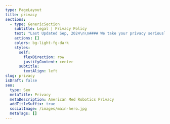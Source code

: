 ```yaml
---
type: PageLayout
title: privacy
sections:
  - type: GenericSection
    subtitle: Legal | Privacy Policy
    text: "Last Updated Sep, 2024\n\n#### We take your privacy seriously\n\nThis Privacy Policy describes the personal data that we\ncollect, how we obtain the data, how we may use or disclose that data, the\nsecurity measures we have in place to protect this data, and the rights you\nhave with respect to this data.\_\n\nIf you are a resident of California or the European Union\n(EU), European Economic Area (“EEA”), and UK, you may be entitled to certain\nindividual rights under the California Consumer Privacy Act of 2018 \\[as amended\nby the California Privacy Rights Act of 2020 (“CPRA”)] (collectively,\n“CCPA”),\_or the\_General Data Protection Regulation (“GDPR”) and the\nUK Data Protection Act 2018 respectively.\_ Please see our\_[California Privacy Notice](https://americanmedrobotics.com/privacy-ccpa)\_or\n[EU/UK Privacy Notice](https://americanmedrobotics.com/privacy-europe)\_for your\_[rights](https://americanmedrobotics.com/dsar)\_and\nhow to exercise them for users located in California and the EEA and UK.\_\n\n#### Collection and Use of Personal Information\n\nThis Privacy Policy covers our privacy practices with\nrespect to the collection, use, and disclosure of information obtained: (i)\nthrough the Wideanchor website at\_[www.americanmedrobotics.com](https://americanmedrobotics.com/) and\nour other websites and digital properties that link to, or expressly adopt or\nrefer to, this Privacy Policy (hereinafter, collectively our “Websites”); (ii)\nin connection with the use of our autonomous robotics solution (the\n“Subscription Service”) and related support services, including customer\nsuccess and other professional services (the “Support Services”) that we\nprovide to Customers.\_\_\n\nPlease note that data collected in connection with human\nresource functions for our employees and prospective employees are covered by\nour Employee and Applicant Employee Privacy Notice.\_\_\n\n#### For the purposes of this Privacy Policy:\_\n\n*   “Customer”\n    means any entity that purchases a license or subscription to any portion\n    or component of the Services.\_\n\n<!---->\n\n*   “Customer\n    Data” means the Personal Data uploaded into or otherwise made accessible\n    to any portion of the Services by or for Customer or its Users, as further\n    described below.\_\n\n<!---->\n\n*   “Services”\n    shall mean, collectively, the Subscription Service and Support\n    Services.\_\n\n<!---->\n\n*   “User”\n    means an individual authorized by or on behalf of a Customer to access\n    and/or make use of any portion or component of the Services, as further\n    described in the applicable Customer Agreement.\_\n\n<!---->\n\n*   “Visitor”\n    means a visitor to one of the Websites.\_\n\nWhen you interact with the Websites or the Services, you\nconsent to the collection, use, and disclosure of information as described in\nthis Privacy Policy.  If you do not consent to the terms of this Privacy\nPolicy, do not continue to interact with or use the Websites or the\nServices. \_\n\nDue to the global nature of the use of the Websites and\nServices, our privacy practices may vary among the states, countries, and\nregions in which we operate in order to comply with applicable legal\nrequirements.\_\n\nEuropean and UK Residents:  Please see our [EU/UK Privacy\nNotice](https://americanmedrobotics.com/privacy-europe) for residents of the European Union, the European Economic Area,\nUnited Kingdom or Switzerland.\_\n\n#### Website\n\nFor all Visitors, Wideanchor operates as the controller of\nyour Personal Data.\_ The following information applies to the Personal\nData collected by Wideanchor from Visitors of our Website.  For information\nwith regard to the Cookies we collect on our Visitors, please refer to Cookie\nSettings below.\_\n\n#### What Personal Data Do We Collect?\_\n\nWe may collect the following categories of Personal Data\nabout you which are described in more detail below: (A) Personal Data we\ncollect directly from you, (B) Personal Data collected from third parties, (C)\nPersonal Data we collect as you navigate through our Websites, and (D) Personal\nData collected through cookies and other forms of automated collection.\_\n\n#### Personal Data We Collect Directly from You\_\n\nWhen you access, use, and/or interact with our Websites,\nexpress an interest in obtaining additional information about our services,\nrequest a demo, or download certain content, we directly collect information\nyou voluntarily provide to us, which includes:\_\n\n*   Your\n    contact information such as your name, job title, company name, phone\n    number, or email address.\_\n\n<!---->\n\n*   Communications\n    with us, preferences, and other information such as any messages,\n    opinions, and feedback that you provide to us, your User preferences (such\n    as in receiving updates or marketing information), and other information\n    that you share with us when you contact us directly (such as for customer\n    support services); and\_\n\n<!---->\n\n*   Additional\n    Information as otherwise described to you at the point of collection or\n    pursuant to your consent.\_\n\n### Personal Data Collected from Third Parties\_\n\nWideanchor may collect and use information we receive from\nthird parties in connection with your use of the Websites.  For instance, Wideanchor\nmay use a third party for reporting and analytics to measure the effectiveness\nof our Websites and marketing efforts, and to identify areas for\nimprovement.\_\n\nWe also obtain business information and your Personal Data\nfrom third-party sources, as permitted by applicable law, such as the\nfollowing:\_\n\n*   information\n    collected by our marketing service providers on our behalf, which are a\n    variety of marketing lead generation service providers, marketing opt-in\n    lists or data aggregators or professional event organizers;\_\n\n<!---->\n\n*   information\n    shared with us by Wideanchor business partners as part of their referral\n    activities;\_\n\n<!---->\n\n*   public\n    databases or other data you may have made publicly available, such as\n    social media posts on professional networks and social media platforms;\n    and\_\n\n<!---->\n\n*   information\n    shared with us by a third party who recommended you once you have\n    confirmed your agreement for us to keep and process such data (for the\n    purpose of providing you with updates about Wideanchor services).\_\n\nThis Privacy Policy only applies to Personal Data collected\nby our Websites.\_\_We are not responsible for the privacy and security\npractices of other websites or social media platforms or the information they\nmay collect (which may include IP address).\_ You should contact such third\nparties directly to determine their respective privacy policies.\_ Links to\nany other websites or content do not constitute or imply an endorsement or\nrecommendation by us of the linked website, Social Media Platform, and/or content.\_\n\n#### Personal Data We Collect as You Navigate Through the\n\nWebsites\_\n\nAs you navigate through the Websites, we also collect\ndetails about your visits to our Websites including, but not limited to, your\nIP address, usage patterns, traffic data, location data, logs and other\ncommunication data and the resources that you access, as well as information\nabout your computer and internet connection, including your operating system,\nmobile device and browser type.\_\n\n#### Cookies and Other Forms of Automated Collection\_\n\n### What is a Cookie?\_\n\nA “cookie” is a unique numeric code that we transfer to your\ncomputer so that we can keep track of your interests and/or preferences and\nrecognize you as a return Visitor to the Websites.\_ We may use cookies,\nlog files, pixel tags, web bugs, web beacons, clear GIFs, Local Storage Objects\n(LSOs) such as HTML5 and Flash or other similar technologies to collect\ninformation about the ways you interact with and use the Websites, to support\nand enhance features and functionality, to monitor performance, to personalize\ncontent and experiences, for marketing and analytics, and for other lawful\npurposes.\_\n\nWhen you visit our Websites, we, or an authorized third\nparty may place a small text file called a “cookie” on your computer’s browser\ndirectory.\_ Cookies are designed to collect information, which includes\nPersonal Data, about your online activities over time and across different\nsites.\_\n\nSession-based cookies exist only during one session and\ndisappear from your computer when you close your browser or turn off your\ncomputer.\_ Persistent cookies remain on your computer or device after you\nclose your browser or turn off your computer.\_ You can control the use of\ncookies at the individual browser level, but choosing to disable cookies may\nlimit your use of certain features or functions on our Websites.\_\n\nThe following describes how we use different categories of\ncookies and similar technologies and your options for managing our collection\nof cookies.\_\n\nDifferent Categories of Wideanchor Cookies\_\n\nThe cookies that Wideanchor uses fall into the following\ncategories:\_\n\n*   Necessary:\_Without\n    these cookies, we are unable to provide many services needed for the\n    Websites to function (e.g., essential cookies to help protect the security\n    of the Websites). These cookies are required for the Websites to function,\n    so they are the only category of cookies you cannot refuse.\_\n\n<!---->\n\n*   Advertising\n    Cookies: These third-party cookies are placed by advertising platforms or\n    networks on our Websites in order to track ad performance, and to enable\n    advertising networks to deliver ads that may be relevant to you based upon\n    your activities (referred to as “re-marketing”).\_ For more\n    information on re-marketing, please see “Re-Marketing Activities”\n    below.\_ Wideanchor contracts with third parties such as Facebook and\n    GoogleAds to support the advertising cookies’ purpose.\_\n\n## How Do We Use Cookies?\_\n\nThe cookies we collect help us facilitate a safe interaction\nfor you on our Websites, enhance the function, performance and services on the\nWebsites, provide social media features, and analyze our Website traffic.\_\nWe also allow authorized third parties to use cookies to enhance your use of\nour Websites with social media, advertising, and our analytics partners.\_\nWe use both session-based and persistent cookies on our Websites.\_\n\n## Re-Marketing Activities\_\n\nWe use third-party pixels or web beacons on our Websites to\ntrack activity for web analytics and for re-marketing activities.\_\n“Re-marketing activities” means that our third parties will continue to show\nads to you across the internet, but we will not be collecting any identifiable\ninformation about you through this remarketing system.\_ The third-party\nvendors we use will place cookies on web browsers in order to serve ads based\non past visits to our Websites.\_ This allows us to make special offers and\ncontinue to market our services to those who have shown interest in our\nservice.\_\n\nFor more information, visit the help page for your web\nbrowser or see [http://www.allaboutcookies.org](http://www.allaboutcookies.org/) or\nvisit [www.youronlinechoices.com](http://www.youronlinechoices.com/) for\nmore information about behavioral advertising and online privacy.\n\nTo change your cookie settings and preferences for the\nWebsite\n\nPlease refer to your browser tools for specific\ninstructions. Here are a few of the more popular browsers:\n\n[Google Chrome](https://support.google.com/chrome/answer/95647)[\nFirefox](https://support.mozilla.org/en-US/kb/enable-and-disable-cookies-website-preferences)[\nSafari\n](http://help.apple.com/safari/mac/8.0/#/sfri11471)[Microsoft Edge](https://privacy.microsoft.com/en-us/windows-10-microsoft-edge-and-privacy)\n\n## How Do We Use the Personal Data Collected?\n\nWe may use Personal Data that we collect about Visitors for\nthe following purposes:\_\n\n*   To\n    protect the security of our Websites.\_\n\n<!---->\n\n*   Enable\n    the sharing of content across various social networks.\_\n\n<!---->\n\n*   Enhance\n    the function, performance, and services on the Websites.\_\n\n<!---->\n\n*   To\n    track the behavior of the Users on the Websites.\_\n\n<!---->\n\n*   To\n    fulfill contracts we have with you.\_\n\n<!---->\n\n*   To\n    provide you with information, products, or services that you request from\n    us.\_\n\n<!---->\n\n*   To\n    respond to your inquiries and questions and provide customer\n    service.\_\n\n<!---->\n\n*   To\n    notify you about changes to our Websites or obtain any required\n    consent.\_\n\n<!---->\n\n*   To\n    manage, improve, and foster relationships with third-party service\n    providers, including vendors, suppliers, and parents, affiliates,\n    subsidiaries, and business partners.\_\_\n\n<!---->\n\n*   For\n    industry analysis, benchmarking, analytics, marketing, and other business\n    purposes.\_\n\n<!---->\n\n*   To\n    track your browsing behavior, such as the pages you visited over\n    time.\_\n\n<!---->\n\n*   To\n    comply with our Terms & Conditions.\_\n\n<!---->\n\n*   To\n    comply with any applicable laws and regulations and respond to lawful\n    requests.\_\n\n1.  Marketing\n    Communications.\_\_If you do not want to receive marketing and\n    promotional emails from us, you may click on the “unsubscribe” or “Update\n    Subscription Preferences” links in emails we send you to unsubscribe and\n    opt out of marketing email communications or see\_“Contact\n    Information”\_below for more information. \_\n\n<!---->\n\n1.  Text\n    Messages. \_You may sign up to receive text messages from Wideanchor\n    or third-party service providers on behalf of Wideanchor (e.g., text\n    message marketing).  By using our Websites or Services, signing up for\n    text messaging services or otherwise opting in to receive text messages\n    (opting in via short code or entering your phone number into an on-site\n    collection widget), you agree that you have provided Wideanchor or its\n    third-party service providers with prior express written consent to be\n    contacted by text message, including recurring automated promotional and\n    personalized marketing text messages.\_\n\n*   By\n    providing prior express and/or prior express written consent, you agree to\n    receive text messages under the Telephone Consumer Protection Act and\n    related state laws, including by the use of an automatic telephone dialing\n    system (“ATDS”) to deliver text messages to the mobile phone number which\n    you provided to Wideanchor.  While you consent to receive messages sent\n    using an ATDS (or “autodialer”), the foregoing shall not be interpreted to\n    suggest or imply that any or all of Wideanchor mobile messages are sent\n    using an autodialer.  We will use the Personal Data provided by you in\n    connection with the text messaging services in accordance with this\n    Privacy Policy.  Your consent is not a condition of any purchase or use of\n    our Websites and Services and your consent to be contacted as described is\n    voluntary.  The number of text messages you receive may vary based upon\n    the text messaging service(s) you sign up for.  Message and data rates may\n    apply.\_\n\n<!---->\n\n*   You\n    may revoke your consent and opt out to discontinue text messages at any\n    time.  If you no longer want to receive text messages from us, reply STOP\n    (or as otherwise instructed).\_\n\n1.  Opting\n    Out of Direct Marketing by Third Parties.\_ To exercise choices\n    regarding the marketing information you receive, you may also review the\n    following links:\_\_\n\n*   You\n    may opt out of tracking and receiving tailored advertisements on your\n    mobile device by some mobile advertising companies and other similar\n    entities by downloading the App Choices app at\_[www.aboutads.info/appchoices](http://www.aboutads.info/appchoices).\_\n\n<!---->\n\n*   You\n    may opt out of receiving permissible targeted advertisements by using the [NAI Opt-out tool](http://www.networkadvertising.org/choices/)\_available\n    at\_<http://optout.networkadvertising.org/?c=1>\_or\n    visiting About Ads at\_[http://optout.aboutads.info](http://optout.aboutads.info/).\_\n\nYou may also exercise applicable data subject rights as laid\nout in the [EU/UK Privacy Notice](https://americanmedrobotics.com/privacy-europe) or the  [CCPA Privacy Notice](https://americanmedrobotics.com/privacy-ccpa).\_\n\nHow Do We Share or Disclose the Personal Data\nCollected?\_\n===========\n\nSubject to any applicable data privacy law, or regulation,\nwe may share, disclose, or transfer Personal Data that you provide to us via\nthe Websites, to the following third parties:\_\n\n*   Third-Party\n    Service Providers.\_ We may share your Personal Data with third-party\n    service providers that perform certain functions or services on our behalf\n    (such as to host the Websites, manage databases, perform analyses, process\n    credit card payments, provide customer service, or send communications for\n    us).\_ These third-party service providers are authorized to use your\n    Personal Data only as necessary to provide these services to us.\_ In\n    some instances, we may aggregate Personal Data we collect so third parties\n    do not have access to your identifiable Personal Data to identify you\n    individually.\_\_\_\n\n<!---->\n\n*   Disclosure\n    of Information for Legal and Administrative Reasons.\_ We may disclose\n    your Personal Data without notice: (i) when required by law or to comply\n    with a court order, subpoena, search warrant, or other legal process; (ii)\n    to cooperate or undertake an internal or external investigation or audit;\n    (iii) to comply with legal, regulatory, or administrative requirements of\n    governmental authorities (including, without limitation, requests from the\n    governmental agency authorities to view your Personal Data); (iv) to\n    protect and defend the rights, property, or safety of us, our subsidiaries\n    and affiliates, and any of their officers, directors, employees,\n    attorneys, agents, contractors, and partners, and the consumers generally;\n    (v) to enforce or apply our Terms & Conditions; and (vi) to verify the\n    identity of an individual.\_\n\n<!---->\n\n*   Business\n    Transfers.\_ Your Personal Data may be transferred, sold, or otherwise\n    conveyed (“Conveyed”) to a third party where we: (i) merge with or are\n    acquired by another business entity; (ii) sell all or substantially all of\n    our assets; (iii) are adjudicated bankrupt; or (iv) are liquidated or\n    otherwise reorganize.\_\_\_\n\n<!---->\n\n*   Information\n    Shared with our Subsidiaries and Affiliates.\_ We may share your\n    Personal Data with our subsidiaries and affiliates.\_\n\n<!---->\n\n*   De-Identified\n    or Aggregated Data.\_ We may share your Personal Data on an aggregated\n    basis for any purpose in which your specific Personal Data is blinded,\n    masked, or otherwise not identifiable. \_\n\n<!---->\n\n*   With\n    Your Consent.\_ We may share Personal Data consistent with this\n    Privacy Policy with\_your\_consent.\_\_\n\n### Categories of Information Sold\_\n\nWe may sell the below categories of Personal Data.\_ For\npurposes of this Privacy Policy, “sell,” “sold,” or “sale” means the disclosure\nof Personal Data for monetary or other valuable consideration but does not\ninclude, for example, the transfer of Personal Data as an asset that is part of\na merger, bankruptcy, or other disposition of all or any portion of our\nbusiness.\_\_\n\n| Category of Information\_                                                       | Examples of Personal Data Disclosed\_                     |\n| ------------------------------------------------------------------------------ | -------------------------------------------------------- |\n| Identifying Information\_                                                       | Name, mailing address, email address, phone number, date |\n| of birth, and other identifiers.\_                                              |                                                          |\n| Payment Information\_                                                           | Your name and billing totals for payment and invoice     |\n| processing.\_ Note that we use third-party payment processors to                |                                                          |\n| facilitate your payments and do not store your payment card                    |                                                          |\n| information.\_                                                                  |                                                          |\n| Usage and Technical Information\_                                               | Information about your interaction with our Websites and |\n| content on third-party sites or platforms, such as social networking sites     |                                                          |\n| (e.g., IP address; browsing history; search history; device information;       |                                                          |\n| information about User’s interaction with Websites such as scrolling, clicks,  |                                                          |\n| and mouse-overs via cookies, pixel tags, web beacons, transparent GIFs;        |                                                          |\n| browser information; operating system and platform; geolocation information;   |                                                          |\n| User content (e.g., photos, videos, audio, images, social media /online posts, |                                                          |\n| first-party works).\_                                                           |                                                          |\n\nHow Long Do We Keep a Visitor’s Personal Data?\_\n\nWe may retain a Visitor’s Personal Data for the period of\ntime which is consistent with the original purposes of collection, as\ndetermined in our sole discretion, and in accordance with our record retention\npolicies.  When determining the retention of your Personal Data, we will\nevaluate the amount, nature, and sensitivity of such Personal Data processed,\nthe potential risk of harm from the unauthorized use or disclosure of your\nPersonal Data, and whether we can achieve the purposes of the processing such Personal\nData through other means, as well as applicable legal requirements.  Upon the\nexpiration of the applicable retention period, your Personal Data will be\ndeleted.  Any information we are unable to delete entirely from our systems\nwill have measures in place to prevent any further access and use of such data.\n\n### Services\n\nFor all Customers and Users, Wideanchor operates as the\nprocessor of applicable Customer Data.\_ The following information applies\nto the Personal Data collected by Wideanchor from Customers and Users of our\nServices.  Data subject requests for Customer Data must be made through the\napplicable Customer as the controller of the Customer Data.  Wideanchor will\ncomply with all data subject access requests in accordance with the provisions\nof the applicable contract between the applicable Customer and Wideanchor.\_\n\n### What Customer Data Do We Collect?\_\n\nWe collect the following Customer Data from and/or about our\nCustomers and Users (collectively, the “Customer Data”), including:\_\n\n### General\n\n```\n information, including a Customer’s company name and address, and the\n Customer representative’s contact information including name, email\n address, and telephone number (“General Information”) for billing and\n contracting purposes.\_\n```\n\n### Information\n\n```\n our Customers and Users submit to us in connection with the use of our\n Services, including the User ID (can be pseudonymized or anonymized), name\n (optional), picture of the User and language preference.\_\n```\n\n### Server\n\n```\n logs in support of the Services, which may contain login and logout times,\n device identification numbers etc.\_\n```\n\nWe also collect information that is not defined as Personal\nData in providing the Services to Customers such as: (1) task data from the\nCustomers’ warehouse management system including Task ID, Task Description,\nTask Type, Task Location and Quantities associated with the task; (2)\nperformance or statistical data derived and/or generated from the operation of\nthe Service, including pick/activity rates, location of picks/activities and\ntiming of when the work is completed (the “Derived Data”).  Such Derived Data\nmay include User IDs if Customer chooses to store and report on Derived Data by\nUser, however, the User ID can be pseudonymized or anonymized.\_ Other than\nfulfilling specific data processing and/or reporting obligations for our\nCustomers pursuant to Customer Agreements, all of this Derived Data collected,\nused, and disclosed will be in aggregate form only and will not identify any\nCustomer or its Users, unless otherwise provided in a Customer Agreement.\_\n\nHow Do We Use Customer Data?\_\n\nWe use Customer Data to provide, maintain, and improve the\nServices, including providing Support Services.\_ Notwithstanding anything\nelse to the contrary in this Privacy Policy, we will not use, disclose, review,\nshare, distribute, transfer, or reference any Customer Data except as permitted\nin the Customer Agreement, or as required by law.\_\n\n## What Cookies Do We Use with the Services?\_\n\nWhen you use the Subscription Service, we use cookies\nto:\_\n\n### Authenticate\n\n```\n your access to the Subscription Service.\_\n```\n\n### Route\n\n```\n a browser request to a specific node when multiple nodes are\n assigned.\_\n```\n\n### Recognize\n\n```\n you when you return to the Subscription Service.\_\n```\n\nA User may refuse to accept the “remember me” cookie, which\nwill then require a User to provide their username and password to log into the\nSubscription Service.\_\n\n### How Do We Share the Personal Data Collected?\_\n\nAs a processor of Customer Data, we only share the Personal\nData collected in accordance with the Customer’s instructions, as permitted in\nthe applicable Customer Agreement.  Subject to any applicable data privacy and\nprotection law and regulation, we may disclose Customer Data to third parties\nsolely to:\_\n\nComply\nwith any court order or other legal obligation.\_\n------------------------------------------------\n\nEnforce\nor apply the terms of the definitive agreement between Customer and Wideanchor\npursuant to which the Customer purchased access to any portion or\ncomponent of the Services (the “Customer Agreement”).\_\n------------------------------------------------------\n\nProtect\nthe rights, property, or safety of Wideanchor, our Customers, Users, or\nothers.\_\n\n### How Long Do We Keep Customer Data?\_\n\nWe may keep Customer Data for the period of time which is\nagreed upon in the applicable Customer Agreement.\_\n\nCommunication Preferences and Choices Regarding Your\nPersonal Data\_\n--------------\n\nSince each Customer is the controller of the Personal Data\nsubmitted to Wideanchor as a processor, Users and such individuals must contact\nthe applicable Customer administrator with any inquiries about how the Customer\nuses and discloses Personal Data and how to access or correct Personal Data\ncontained in Customer Data.  Wideanchor will comply with all obligations agreed\nto between the relevant Customer and Wideanchor to effectuate any data access\nrights a User may have with respect to Wideanchor’s processing of the relevant\nPersonal Data.\_\n\nFor further information on how to exercise your rights,\nplease see the section above titled “Your Choices” as well as our\nseparate\_[EU/UK Privacy Notice ](https://americanmedrobotics.com/privacy-europe)or [CCPA Privacy Notice](https://americanmedrobotics.com/privacy-ccpa).\_\n\n### International Transfers\_\n\nYour information may be transferred by us, our affiliates\nand/or third parties outside the country in which you are located, including\nthe United States.\_ Such countries may not offer the same level of\nprotection as in other parts of the world in terms of data protection and\nprivacy regulations.\_ By providing us with your information and confirming\nyour consent, you agree to such transfer and/or processing.\_ When we\ntransfer your data outside of the EU/EEA, we will ensure that your data is\ntransferred and processed securely in a manner which provides a degree of\nprotection of your Personal Data similar to the EU/EEA.\_ For further\ninformation, please see our\_[EU/UK Privacy](https://americanmedrobotics.com/privacy-europe)\nNotice for residents of the European Union, the European Economic Area, United\nKingdom, or Switzerland.\_\n\n### Complaints\_\n\nWe are committed to resolving any complaints about our\ncollection or use of your Personal Data.\_ If you would like to make a\ncomplaint regarding this Policy or our practices in relation to your Personal\nData, please contact us at:[ info@americanmedrobotics.com](mailto:info@americanmedrobotics.com)\_\nWe will reply to your complaint as soon as we can and in any event, within\nforty-five (45) days.\_ We hope to resolve any complaint brought to our\nattention, however if you feel that your complaint has not been adequately\nresolved, you reserve the right to contact your local data protection\nsupervisory authority.\_ The services of EU DPAs are provided at no cost to\nyou.\_\n\n### Data Retention\_\n\nWe will retain information for as long as needed to provide\nyou with goods and services, and as necessary to comply with our legal\nobligations, resolve disputes, and enforce our policies.\_ We will retain\nand use information as necessary to comply with our legal obligations, resolve\ndisputes, and enforce our agreements.\_ In accordance with our routine\nrecord keeping, we may delete certain records that contain information you have\nsubmitted to us.\_ We are under no obligation to store such information\nindefinitely and disclaim any liability arising out of, or related to, the\ndestruction of such information.\_\n\n### Security Statement\_\n\nTo prevent Personal Data from loss, misuse and unauthorized\naccess, disclosure, alteration, or destruction, to maintain data accuracy, and\nto ensure the appropriate use of Personal Data, we employ administrative,\ntechnical, and organizational measures that are reasonably designed to help\nsafeguard the information we collect.\_ Only authorized Wideanchor\npersonnel have access to the Personal Data, including server logs and cookie\nutilization data, that we collect.\_ These individuals are required to\nfollow strict security policies and procedures.\_ Wideanchor may use\nencryption, secure socket layer, firewall, password protection and other\nphysical and logical security measures to help prevent unauthorized access to\nsuch.\_ Wideanchor may also place internal restrictions on who in the\ncompany may access data to help prevent unauthorized access to such\ninformation.\_\n\nUnfortunately, no data transmission over the Internet or\ndata storage system can be guaranteed to be 100% secure.\_ Therefore,\ndespite our efforts, we cannot guarantee its absolute security.\_ We do not\nwarrant or represent that Personal Data you provide will be protected against\nloss, misuse, or alteration by third parties.\_\n\nIf you use the Websites or the Services, you are responsible\nfor maintaining the confidentiality of any of your access credentials,\nincluding any password.\_ You are responsible for restricting access to\nyour computer, and you agree to accept responsibility for all activities that\noccur under your access credentials.\_ We cannot secure any Personal Data\nthat you release on your own, that you request us to release or that is\nreleased through another third party to whom you’ve given access.\_\n\nWhere required under applicable law or by contract, we will\nnotify the appropriate parties or individuals of any loss, misuse and\nunauthorized access, disclosure, alteration, or destruction of Personal Data so\nthat such parties or individuals can take the appropriate actions for the due\nprotection of their rights.\_ If such Personal Data is information of a\nWideanchor Customer, we will notify such Customer and coordinate with them\nregarding any required notices to particular individuals, including any Users.\_\nPlease report any known or suspected security violations at\_<info@americanmedrobotics.com>.\n\n### Your California Privacy Rights\_\n\nIf you are a California resident, the CCPA and California\nCivil Code Section 1798.83 permits you to request information regarding the\ndisclosure of your Personal Data to third parties for their direct marketing\npurposes, among other rights.\_ To learn more about your California privacy\nrights, please read our [CCPA Privacy Notice](https://americanmedrobotics.com/privacy-ccpa).\_\n\nThird-Party Websites and Applications\_\n\nThe Website or Services may link to other websites or\nresources that are not owned or controlled by Wideanchor (“External\nWebsites”).\_ Such links do not constitute an endorsement by Wideanchor of\nthose External Websites.\_ You acknowledge that Wideanchor is providing\nthese links to you only as a convenience, and further agree that Wideanchor is\nnot responsible for the content of such External Websites.\_ Your use of\nExternal Websites is subject to the terms of use and privacy policies located\non the applicable External Website.\_ We encourage you to be aware when\nleaving our Websites or Services and to read the privacy statements of External\nWebsites that collect your Personal Data.\_\n\n### Children’s Privacy\_\n\nWe recognize the importance of protecting the privacy and\nsafety of children.\_ The Websites and Services are not intended for\nchildren under thirteen (13) years of age.\_ We do not knowingly collect\nPersonal Data from children under thirteen (13).\_ Anyone under thirteen\n(13) should not use the Wideanchor Websites or Services.\_ If we learn we\nhave collected or received Personal Data from a child under thirteen (13)\nwithout verification of parental consent, we will delete that information.\_\nIf you believe we might have any information from or about a child under\nthirteen (13), please contact us as set forth below.\_\n\n#### “Do Not Track” Signals\_\n\n​​We\_do not\_support “Do Not Track.”\_ Do Not\nTrack is a preference you can set in your web browser to inform websites that\nyou do not want to be tracked.\_ You can enable or disable “Do Not Track”\nby visiting the “Preferences” or “Settings” page of your web browser.\_ Do\nNot Track is different from Global Privacy Controls (“GPC”), which may notify\nwebsites of consumers’ privacy preferences regarding the sale or sharing of\npersonal Information, or the use of sensitive personal information.\_\n\n\_\n\nDifficulty Accessing Our Privacy Policy\_\n\nIndividuals with disabilities who are unable to usefully\naccess this Privacy Policy or our separate EU/UK and California Privacy Notices\nonline may contact us to inquire how they can obtain a copy of such policies in\nanother, more easily readable format.\_\n\nChanges to Our Privacy Policy\_\n\nWe reserve the right to update or change this Privacy Policy\nfrom time to time.\_ If Wideanchor Group LLC’ Privacy Policy is updated, we\nwill notify you by posting the new Privacy Policy on this web page and updating\nthe revision date above (and obtain your consent where required).\_ Except\nwhere express consent is required by applicable law, Customer Agreements or End\nUser License Agreements, your continued use of the Websites and/or Services is\ndeemed to be acceptance of any updates or changes we make to this Privacy\nPolicy.  Accordingly, we ask that you review the Privacy Policy periodically\nfor any updates or changes that we may have made.\_\n\nContact Information\_\n\nIf you have any questions about this Privacy Policy or our\nprivacy practices, contact us at:\_\n\nWideanchor Group LLC American Med Robotics\n1650 Secretariat Gait Way, Suwanee GA 30024\n\nAttn: Data Privacy\_ Email: [info@americanmedrobotics.com\_](mailto:info@americanmedrobotics.com)\n\n\_\n"
    actions: []
    colors: bg-light-fg-dark
    styles:
      self:
        flexDirection: row
        justifyContent: center
      subtitle:
        textAlign: left
slug: privacy
isDraft: false
seo:
  type: Seo
  metaTitle: Privacy
  metaDescription: American Med Robotics Privacy
  addTitleSuffix: true
  socialImage: /images/main-hero.jpg
  metaTags: []
---
```

